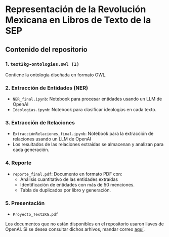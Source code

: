# Representación de la Revolución Mexicana en Libros de Texto de la SEP

## Contenido del repositorio

### 1. `text2kg-ontologies.owl (1)`
Contiene la ontología diseñada en formato OWL.

### 2. Extracción de Entidades (NER)
- `NER_final.ipynb`: Notebook para procesar entidades usando un LLM de OpenAI
- `Ideologias.ipynb`: Notebook para clasificar ideologías en cada texto.

### 3. Extracción de Relaciones
- `ExtracciónRelaciones_final.ipynb`: Notebook para la extracción de relaciones usando un LLM de OpenAI
- Los resultados de las relaciones extraídas se almacenan y analizan para cada generación.

### 4. Reporte
- `reporte_final.pdf`: Documento en formato PDF con:
  - Análisis cuantitativo de las entidades extraídas
  - Identificación de entidades con más de 50 menciones.
  - Tabla de duplicados por libro y generación.

### 5. Presentación
- `Proyecto_Text2KG.pdf`

Los documentos que no están disponibles en el repositorio usaron llaves de OpenAI. Si se desea consultar dichos arhivos, mandar correo [aquí](mailto:eliasgn@ciencias.unam.mx).
